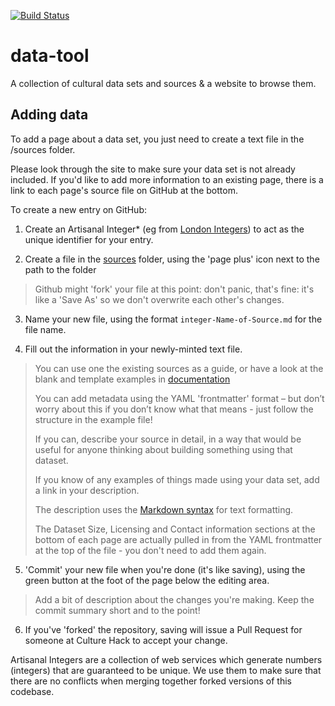 [![Build Status](https://travis-ci.org/culturehack/data-tool.png?branch=master)](https://travis-ci.org/culturehack/data-tool)

data-tool
=========

A collection of cultural data sets and sources &amp; a website to browse them.


## Adding data

To add a page about a data set, you just need to create a text file in the /sources folder.

Please look through the site to make sure your data set is not already included. If you'd like to add more information to an existing page, there is a link to each page's source file on GitHub at the bottom.

To create a new entry on GitHub:

1. Create an Artisanal Integer* (eg from [London Integers](http://www.londonintegers.com)) to act as the unique identifier for your entry.

2. Create a file in the [sources](https://github.com/culturehack/data-tool/tree/master/sources) folder, using the 'page plus' icon next to the path to the folder
> Github might 'fork' your file at this point: don't panic, that's fine: it's like a 'Save As' so we don't overwrite each other's changes.
 
3. Name your new file, using the format `integer-Name-of-Source.md` for the file name.

4. Fill out the information in your newly-minted text file. 
> You can use one the existing sources as a guide, or have a look at the blank and template examples in  [documentation](https://github.com/culturehack/data-tool/tree/master/documentation)  
> 
> You can add metadata using the YAML 'frontmatter' format – but don’t worry about this if you don’t know what that means - just follow the structure in the example file!
> 
> If you can, describe your source in detail, in a way that would be useful for anyone thinking about building something using that dataset.
> 
> If you know of any examples of things made using your data set, add a link in your description.
> 
> The description uses the [Markdown syntax](http://daringfireball.net/projects/markdown/syntax) for text formatting.
>
> The Dataset Size, Licensing and Contact information sections at the bottom of each page are actually pulled in from the YAML frontmatter at the top of the file - you don't need to add them again.

5. 'Commit' your new file when you're done (it's like saving), using the green button at the foot of the page below the editing area. 
> Add a bit of description about the changes you're making. 
> Keep the commit summary short and to the point!

6. If you've 'forked' the repository, saving will issue a Pull Request for someone at Culture Hack to accept your change.


Artisanal Integers are a collection of web services which generate numbers (integers) that are guaranteed to be unique. We use them to make sure that there are no conflicts when merging together forked versions of this codebase.
